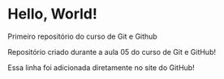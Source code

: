 # Hello, World!
 Primeiro repositório do curso de Git e Github

 Repositório criado durante a aula 05 do curso de Git e GitHub!

Essa linha foi adicionada diretamente no site do GitHub!
